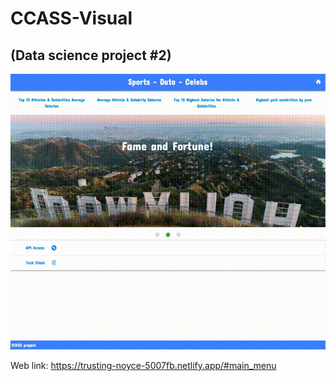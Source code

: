 # CCASS-Visual
## (Data science project #2)

![](preview.gif)

Web link: 
https://trusting-noyce-5007fb.netlify.app/#main_menu

